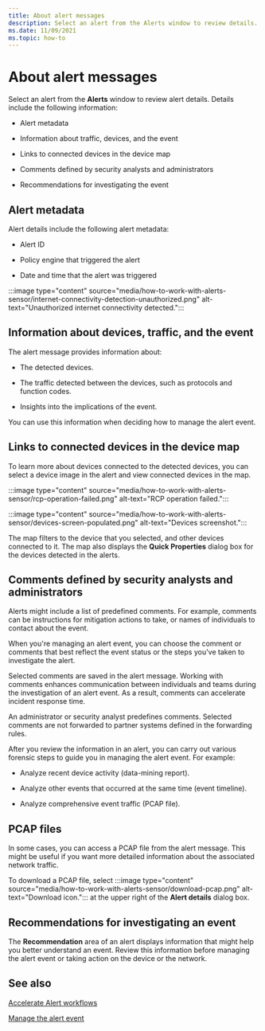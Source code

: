 ```yaml
---
title: About alert messages
description: Select an alert from the Alerts window to review details.
ms.date: 11/09/2021
ms.topic: how-to
---
```


# About alert messages

Select an alert from the **Alerts** window to review alert details. Details include the following information:

- Alert metadata

- Information about traffic, devices, and the event

- Links to connected devices in the device map

- Comments defined by security analysts and administrators

- Recommendations for investigating the event

## Alert metadata

Alert details include the following alert metadata:

  - Alert ID

  - Policy engine that triggered the alert

  - Date and time that the alert was triggered

:::image type="content" source="media/how-to-work-with-alerts-sensor/internet-connectivity-detection-unauthorized.png" alt-text="Unauthorized internet connectivity detected.":::

## Information about devices, traffic, and the event

The alert message provides information about:

  - The detected devices.

  - The traffic detected between the devices, such as protocols and function codes.

  - Insights into the implications of the event.

You can use this information when deciding how to manage the alert event.

## Links to connected devices in the device map

To learn more about devices connected to the detected devices, you can select a device image in the alert and view connected devices in the map.

:::image type="content" source="media/how-to-work-with-alerts-sensor/rcp-operation-failed.png" alt-text="RCP operation failed.":::

:::image type="content" source="media/how-to-work-with-alerts-sensor/devices-screen-populated.png" alt-text="Devices screenshot.":::

The map filters to the device that you selected, and other devices connected to it. The map also displays the **Quick Properties** dialog box for the devices detected in the alerts.

## Comments defined by security analysts and administrators 

Alerts might include a list of predefined comments. For example, comments can be instructions for mitigation actions to take, or names of individuals to contact about the event.

When you're managing an alert event, you can choose the comment or comments that best reflect the event status or the steps you've taken to investigate the alert.

Selected comments are saved in the alert message. Working with comments enhances communication between individuals and teams during the investigation of an alert event. As a result, comments can accelerate incident response time.

An administrator or security analyst predefines comments. Selected comments are not forwarded to partner systems defined in the forwarding rules.

After you review the information in an alert, you can carry out various forensic steps to guide you in managing the alert event. For example:

- Analyze recent device activity (data-mining report). 

- Analyze other events that occurred at the same time (event timeline). 

- Analyze comprehensive event traffic (PCAP file).

## PCAP files

In some cases, you can access a PCAP file from the alert message. This might be useful if you want more detailed information about the associated network traffic.

To download a PCAP file, select :::image type="content" source="media/how-to-work-with-alerts-sensor/download-pcap.png" alt-text="Download icon."::: at the upper right of the **Alert details** dialog box.

## Recommendations for investigating an event 

The **Recommendation** area of an alert displays information that might help you better understand an event. Review this information before managing the alert event or taking action on the device or the network.

## See also

[Accelerate Alert workflows](how-to-accelerate-alert-incident-response.md)

[Manage the alert event](how-to-manage-the-alert-event.md)
